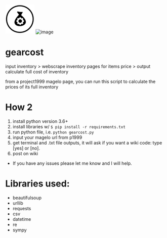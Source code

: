 
 ![](/gearcost_small.png)
![image](https://user-images.githubusercontent.com/11654917/211480628-c8f7eba1-159b-4f5f-aa93-52fa18f9d012.png)

# gearcost
input inventory > webscrape inventory pages for items price > output calculate full cost of inventory

from a project1999 magelo page, you can run this script to calculate the prices of its full inventory

# How 2
1. install python version 3.6+
2. install libraries w/ `$ pip install -r requirements.txt`
3. run python file, i.e. `python gearcost.py`
4. input your magelo url from p1999
5. get terminal and .txt file outputs, it will ask if you want a wiki code: type [yes] or [no].
6. post on wiki

* If you have any issues please let me know and I will help.


# Libraries used:
- beautifulsoup
- urllib
- requests
- csv
- datetime
- re
- sympy
